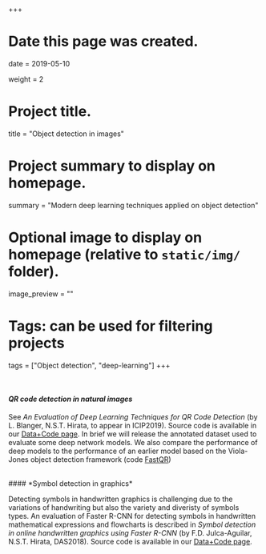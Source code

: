 +++
# Date this page was created.
date = 2019-05-10

weight = 2

# Project title.
title = "Object detection in images"

# Project summary to display on homepage.
summary = "Modern deep learning techniques applied on object detection"

# Optional image to display on homepage (relative to `static/img/` folder).
image_preview = ""

# Tags: can be used for filtering projects
tags = ["Object detection", "deep-learning"]
+++


<p>
 <br> 
</p>

#### *QR code detection in natural images*

See *An Evaluation of Deep Learning Techniques for QR Code Detection* (by L. Blanger, N.S.T. Hirata, to appear in ICIP2019). Source code is available in our [Data+Code page][DataCode]. In brief we will release the annotated dataset used to evaluate some deep network models. We also compare the performance of deep models to the performance of an earlier model based on the Viola-Jones object detection framework (code [FastQR][FASTQR])

<br>
#### *Symbol detection in graphics*

Detecting symbols in handwritten graphics is challenging due to the variations of handwriting but also the variety and diveristy of symbols types. An evaluation of Faster R-CNN for detecting symbols in handwritten mathematical expressions and flowcharts is described in *Symbol detection in online handwritten graphics using Faster R-CNN* (by F.D. Julca-Aguilar, N.S.T. Hirata, DAS2018). Source code is available in our [Data+Code page][DataCode]. 


[DAS2018]: https://github.com/ImageU/faster-rcnn-graphics

[FASTQR]: https://sourceforge.net/projects/fastqr/

[DataCode]: /data+code/

